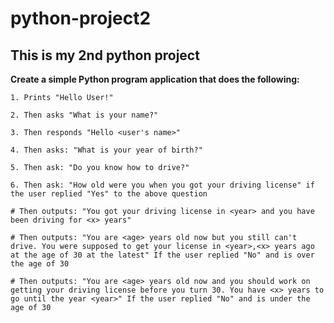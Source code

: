 # python-project2
## This is my 2nd python project
**Create a simple Python program application that does the following:**

    1. Prints "Hello User!"

    2. Then asks "What is your name?"

    3. Then responds "Hello <user's name>"

    4. Then asks: "What is your year of birth?"

    5. Then ask: "Do you know how to drive?"

    6. Then ask: "How old were you when you got your driving license" if the user replied "Yes" to the above question

    # Then outputs: "You got your driving license in <year> and you have been driving for <x> years" 

    # Then outputs: "You are <age> years old now but you still can't drive. You were supposed to get your license in <year>,<x> years ago at the age of 30 at the latest" If the user replied "No" and is over the age of 30

    # Then outputs: "You are <age> years old now and you should work on getting your driving license before you turn 30. You have <x> years to go until the year <year>" If the user replied "No" and is under the age of 30